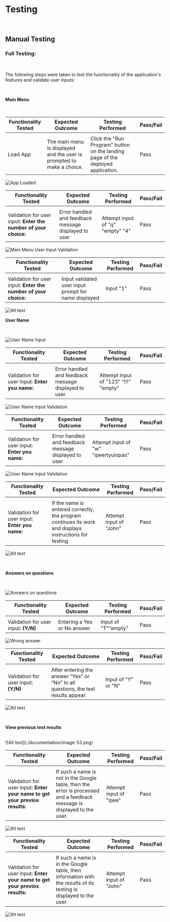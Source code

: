 # **Testing**

<br>

## **Manual Testing**

### **Full Testing:**

<br>

The following steps were taken to test the functionality of the application's features and validate user inputs:

<br>

**Main Menu**

<br>

| Functionality Tested | Expected Outcome | Testing Performed | Pass/Fail |
| ------- | ---------------- | ----------------- | --------- |
|         |
| Load App | The main menu is displayed and the user is prompted to make a choice. | Click the "Run Program" button on the landing page of the deployed application. | Pass |

![App Loaded](./documentation/image-32.png)

| Functionality Tested | Expected Outcome | Testing Performed | Pass/Fail |
| ------- | ---------------- | ----------------- | --------- |
|         |
| Validation for user input: **Enter the number of your choice:** | Error handled and feedback message displayed to user | Attempt input of "q" "empty" "4" | Pass |

![Main Menu User Input Validation](./documentation/image-35.png)

| Functionality Tested | Expected Outcome | Testing Performed | Pass/Fail |
| ------- | ---------------- | ----------------- | --------- |
|         |
| Validation for user input: **Enter the number of your choice:** | Input validated  user input prompt for name displayed | Input "1" | Pass |


![Alt text](./documentation/image-50.png)
<br>

**User Name**

<br>

![User Name Input](./documentation/image-36.png)

| Functionality Tested | Expected Outcome | Testing Performed | Pass/Fail |
| ------- | ---------------- | ----------------- | --------- |
|         |
| Validation for user input: **Enter you name:** | Error handled and feedback message displayed to user | Attempt input of "123" "!!!" "empty" | Pass |

![User Name Input Validation](./documentation/image-37.png)

| Functionality Tested | Expected Outcome | Testing Performed | Pass/Fail |
| ------- | ---------------- | ----------------- | --------- |
|         |
| Validation for user input: **Enter you name:** | Error handled and feedback message displayed to user | Attempt input of "w" "qwertyuiopas" | Pass |

![User Name Input Validation](./documentation/image-38.png)


| Functionality Tested | Expected Outcome | Testing Performed | Pass/Fail |
| ------- | ---------------- | ----------------- | --------- |
|         |
| Validation for user input: **Enter you name:** | If the name is entered correctly, the program continues its work and displays instructions for testing| Attempt input of "John" | Pass |

![Alt text](./documentation/image-51.png)

<br>

**Answers on questions**

<br>

![Answers on questions](./documentation/image-39.png)

| Functionality Tested | Expected Outcome | Testing Performed | Pass/Fail |
| ------- | ---------------- | ----------------- | --------- |
|         |
| Validation for user input: **(Y/N)** | Entering a Yes or No answer | Input of "T""empty"| Pass |

![Wrong answer](./documentation/image-40.png)


| Functionality Tested | Expected Outcome | Testing Performed | Pass/Fail |
| ------- | ---------------- | ----------------- | --------- |
|         |
| Validation for user input: **(Y/N)** | After entering the answer “Yes” or “No” to all questions, the test results appear. | Input of "Y" or "N"| Pass |

![Alt text](./documentation/image-52.png)


<br>

**View previous test results**

<br>
![Alt text](./documentation/image-53.png)

| Functionality Tested | Expected Outcome | Testing Performed | Pass/Fail |
| ------- | ---------------- | ----------------- | --------- |
|         |
| Validation for user input: **Enter your name to get your previos results:** | If such a name is not in the Google table, then the error is processed and a feedback message is displayed to the user. | Attempt input of "qwe" | Pass |

![Alt text](./documentation/image-41.png)

| Functionality Tested | Expected Outcome | Testing Performed | Pass/Fail |
| ------- | ---------------- | ----------------- | --------- |
|         |
| Validation for user input: **Enter your name to get your previos results:** | If such a name is in the Google table, then information with the results of its testing is displayed to the user. | Attempt input of "John" | Pass |

![Alt text](./documentation/image-54.png)
